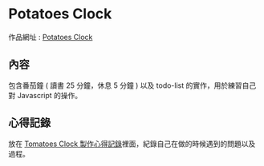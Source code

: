 # Potatoes Clock

作品網址 : [Potatoes Clock](https://aleetsaiya.github.io/clock/)

## 內容
包含番茄鐘 ( 讀書 25 分鐘，休息 5 分鐘 ) 以及 todo-list 的實作，用於練習自己對 Javascript 的操作。

## 心得記錄
放在 [Tomatoes Clock 製作心得記錄](https://aleetsaiya.github.io/2021/07/07/tomatoes-clock/)裡面，紀錄自己在做的時候遇到的問題以及過程。
